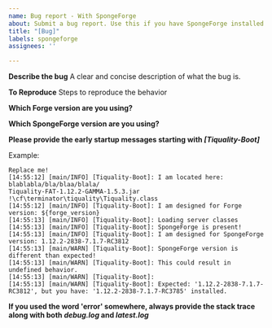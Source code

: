 ```yaml
---
name: Bug report - With SpongeForge
about: Submit a bug report. Use this if you have SpongeForge installed
title: "[Bug]"
labels: spongeforge
assignees: ''

---
```


**Describe the bug**
A clear and concise description of what the bug is.

**To Reproduce**
Steps to reproduce the behavior

**Which Forge version are you using?**

**Which SpongeForge version are you using?**

**Please provide the early startup messages starting with _[Tiquality-Boot]_**
<!-- This is needed to ensure that you read my the messages and are not putting out a report when it clearly states that the SpongeForge versions do not match -->
Example:
```
Replace me!
[14:55:12] [main/INFO] [Tiquality-Boot]: I am located here: blablabla/bla/blaa/blala/
Tiquality-FAT-1.12.2-GAMMA-1.5.3.jar
!\cf\terminator\tiquality\Tiquality.class
[14:55:12] [main/INFO] [Tiquality-Boot]: I am designed for Forge version: ${forge_version}
[14:55:13] [main/INFO] [Tiquality-Boot]: Loading server classes
[14:55:13] [main/INFO] [Tiquality-Boot]: SpongeForge is present!
[14:55:13] [main/INFO] [Tiquality-Boot]: I am designed for SpongeForge version: 1.12.2-2838-7.1.7-RC3812
[14:55:13] [main/WARN] [Tiquality-Boot]: SpongeForge version is different than expected!
[14:55:13] [main/WARN] [Tiquality-Boot]: This could result in undefined behavior.
[14:55:13] [main/WARN] [Tiquality-Boot]: 
[14:55:13] [main/WARN] [Tiquality-Boot]: Expected: '1.12.2-2838-7.1.7-RC3812', but you have: '1.12.2-2838-7.1.7-RC3785' installed.
```

**If you used the word 'error' somewhere, always provide the stack trace along with both _debug.log_ and _latest.log_**
